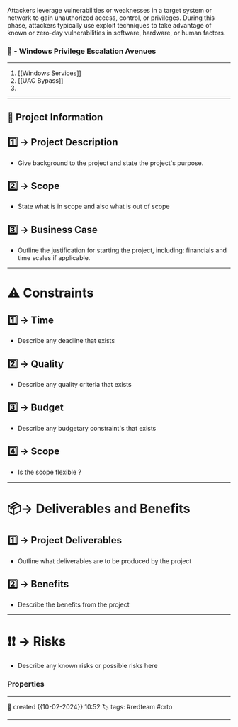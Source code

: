 Attackers leverage vulnerabilities or weaknesses in a target system or network to gain unauthorized access, control, or privileges. During this phase, attackers typically use exploit techniques to take advantage of known or zero-day vulnerabilities in software, hardware, or human factors.

### 🚀 - Windows Privilege Escalation Avenues
---
1. [[Windows Services]]
2. [[UAC Bypass]]
3. 

---

## 📜 Project Information

## 1️⃣ -> Project Description
- Give background to the project and state the project's purpose.
## 2️⃣ -> Scope
- State what is in scope and also what is out of scope
## 3️⃣ -> Business Case
- Outline the justification for starting the project, including: financials and time scales if applicable.

--- 
# ⚠ Constraints

##  1️⃣ -> Time
- Describe any deadline that exists 
## 2️⃣ -> Quality
- Describe any quality criteria that exists
## 3️⃣ -> Budget
- Describe any budgetary constraint's that exists
## 4️⃣ -> Scope
- Is the scope flexible ?

--- 
# 📦-> Deliverables and Benefits

## 1️⃣ -> Project Deliverables
- Outline what deliverables are to be produced by the project 

## 2️⃣ -> Benefits
- Describe the benefits from the project

--- 
# ❗❗ -> Risks
- Describe any known risks or possible risks here

### Properties
---
📆 created   {{10-02-2024}} 10:52
🏷️ tags: #redteam #crto 

---
